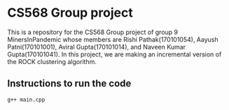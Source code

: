 # CS568 Group project

This is a repository for the CS568 Group project of group 9 MinersInPandemic whose members are Rishi Pathak(170101054), Aayush Patni(170101001), Aviral Gupta(170101014), and Naveen Kumar Gupta(170101041). In this project, we are making an incremental version of the ROCK clustering algorithm.

## Instructions to run the code

`g++ main.cpp`
